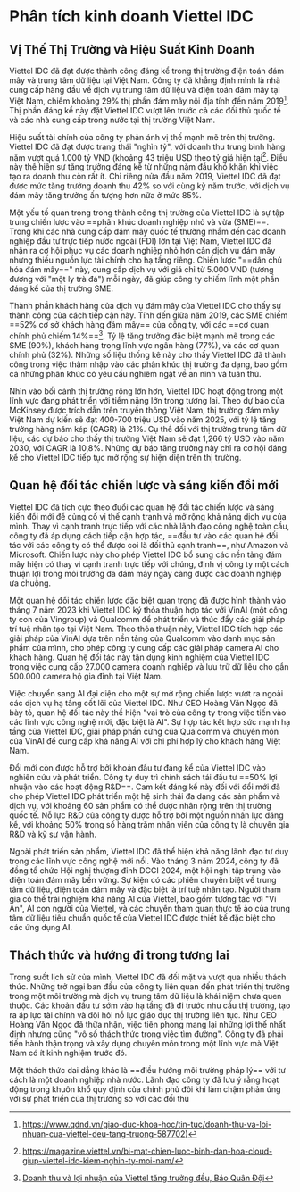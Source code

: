 # Phân tích kinh doanh Viettel IDC
## Vị Thế Thị Trường và Hiệu Suất Kinh Doanh

Viettel IDC đã đạt được thành công đáng kể trong thị trường điện toán đám mây và trung tâm dữ liệu tại Việt Nam. Công ty đã khẳng định mình là nhà cung cấp hàng đầu về dịch vụ trung tâm dữ liệu và điện toán đám mây tại Việt Nam, chiếm khoảng 29% thị phần đám mây nội địa tính đến năm 2019[^5]. Thị phần đáng kể này đặt Viettel IDC vượt lên trước cả các đối thủ quốc tế và các nhà cung cấp trong nước tại thị trường Việt Nam.

Hiệu suất tài chính của công ty phản ánh vị thế mạnh mẽ trên thị trường. Viettel IDC đã đạt được trạng thái "nghìn tỷ", với doanh thu trung bình hàng năm vượt quá 1.000 tỷ VND (khoảng 43 triệu USD theo tỷ giá hiện tại[^6]. Điều này thể hiện sự tăng trưởng đáng kể từ những năm đầu khó khăn khi việc tạo ra doanh thu còn rất ít. Chỉ riêng nửa đầu năm 2019, Viettel IDC đã đạt được mức tăng trưởng doanh thu 42% so với cùng kỳ năm trước, với dịch vụ đám mây tăng trưởng ấn tượng hơn nữa ở mức 85%.

Một yếu tố quan trọng trong thành công thị trường của Viettel IDC là sự tập trung chiến lược vào ==phân khúc doanh nghiệp nhỏ và vừa (SME)==. Trong khi các nhà cung cấp đám mây quốc tế thường nhắm đến các doanh nghiệp đầu tư trực tiếp nước ngoài (FDI) lớn tại Việt Nam, Viettel IDC đã nhận ra cơ hội phục vụ các doanh nghiệp nhỏ hơn cần dịch vụ đám mây nhưng thiếu nguồn lực tài chính cho hạ tầng riêng. Chiến lược "==dân chủ hóa đám mây==" này, cung cấp dịch vụ với giá chỉ từ 5.000 VND (tương đương với "một ly trà đá") mỗi ngày, đã giúp công ty chiếm lĩnh một phần đáng kể của thị trường SME.

Thành phần khách hàng của dịch vụ đám mây của Viettel IDC cho thấy sự thành công của cách tiếp cận này. Tính đến giữa năm 2019, các SME chiếm ==52% cơ sở khách hàng đám mây== của công ty, với các ==cơ quan chính phủ chiếm 14%==[^7]. Tỷ lệ tăng trưởng đặc biệt mạnh mẽ trong các SME (90%), khách hàng trong lĩnh vực ngân hàng (77%), và các cơ quan chính phủ (32%). Những số liệu thống kê này cho thấy Viettel IDC đã thành công trong việc thâm nhập vào các phân khúc thị trường đa dạng, bao gồm cả những phân khúc có yêu cầu nghiêm ngặt về an ninh và tuân thủ.

Nhìn vào bối cảnh thị trường rộng lớn hơn, Viettel IDC hoạt động trong một lĩnh vực đang phát triển với tiềm năng lớn trong tương lai. Theo dự báo của McKinsey được trích dẫn trên truyền thông Việt Nam, thị trường đám mây Việt Nam dự kiến sẽ đạt 400-700 triệu USD vào năm 2025, với tỷ lệ tăng trưởng hàng năm kép (CAGR) là 21%. Cụ thể đối với thị trường trung tâm dữ liệu, các dự báo cho thấy thị trường Việt Nam sẽ đạt 1,266 tỷ USD vào năm 2030, với CAGR là 10,8%. Những dự báo tăng trưởng này chỉ ra cơ hội đáng kể cho Viettel IDC tiếp tục mở rộng sự hiện diện trên thị trường.

## Quan hệ đối tác chiến lược và sáng kiến đổi mới

Viettel IDC đã tích cực theo đuổi các quan hệ đối tác chiến lược và sáng kiến đổi mới để củng cố vị thế cạnh tranh và mở rộng khả năng dịch vụ của mình. Thay vì cạnh tranh trực tiếp với các nhà lãnh đạo công nghệ toàn cầu, công ty đã áp dụng cách tiếp cận hợp tác, ==đầu tư vào các quan hệ đối tác với các công ty có thể được coi là đối thủ cạnh tranh==, như Amazon và Microsoft. Chiến lược này cho phép Viettel IDC bổ sung các nền tảng đám mây hiện có thay vì cạnh tranh trực tiếp với chúng, định vị công ty một cách thuận lợi trong môi trường đa đám mây ngày càng được các doanh nghiệp ưa chuộng.

Một quan hệ đối tác chiến lược đặc biệt quan trọng đã được hình thành vào tháng 7 năm 2023 khi Viettel IDC ký thỏa thuận hợp tác với VinAI (một công ty con của Vingroup) và Qualcomm để phát triển và thúc đẩy các giải pháp trí tuệ nhân tạo tại Việt Nam. Theo thỏa thuận này, Viettel IDC tích hợp các giải pháp của VinAI dựa trên nền tảng của Qualcomm vào danh mục sản phẩm của mình, cho phép công ty cung cấp các giải pháp camera AI cho khách hàng. Quan hệ đối tác này tận dụng kinh nghiệm của Viettel IDC trong việc cung cấp 27.000 camera doanh nghiệp và lưu trữ dữ liệu cho gần 500.000 camera hộ gia đình tại Việt Nam.

Việc chuyển sang AI đại diện cho một sự mở rộng chiến lược vượt ra ngoài các dịch vụ hạ tầng cốt lõi của Viettel IDC. Như CEO Hoàng Văn Ngọc đã bày tỏ, quan hệ đối tác này thể hiện "vai trò của công ty trong việc tiến vào các lĩnh vực công nghệ mới, đặc biệt là AI". Sự hợp tác kết hợp sức mạnh hạ tầng của Viettel IDC, giải pháp phần cứng của Qualcomm và chuyên môn của VinAI để cung cấp khả năng AI với chi phí hợp lý cho khách hàng Việt Nam.

Đổi mới còn được hỗ trợ bởi khoản đầu tư đáng kể của Viettel IDC vào nghiên cứu và phát triển. Công ty duy trì chính sách tái đầu tư ==50% lợi nhuận vào các hoạt động R&D==. Cam kết đáng kể này đối với đổi mới đã cho phép Viettel IDC phát triển một hệ sinh thái đa dạng các sản phẩm và dịch vụ, với khoảng 60 sản phẩm có thể được nhân rộng trên thị trường quốc tế. Nỗ lực R&D của công ty được hỗ trợ bởi một nguồn nhân lực đáng kể, với khoảng 50% trong số hàng trăm nhân viên của công ty là chuyên gia R&D và kỹ sư vận hành.

Ngoài phát triển sản phẩm, Viettel IDC đã thể hiện khả năng lãnh đạo tư duy trong các lĩnh vực công nghệ mới nổi. Vào tháng 3 năm 2024, công ty đã đồng tổ chức Hội nghị thượng đỉnh DCCI 2024, một hội nghị tập trung vào điện toán đám mây bền vững. Sự kiện có các phiên chuyên biệt về trung tâm dữ liệu, điện toán đám mây và đặc biệt là trí tuệ nhân tạo. Người tham gia có thể trải nghiệm khả năng AI của Viettel, bao gồm tương tác với "Vi An", AI con người của Viettel, và các chuyến tham quan thực tế ảo của trung tâm dữ liệu tiêu chuẩn quốc tế của Viettel IDC được thiết kế đặc biệt cho các ứng dụng AI.

## Thách thức và hướng đi trong tương lai

Trong suốt lịch sử của mình, Viettel IDC đã đối mặt và vượt qua nhiều thách thức. Những trở ngại ban đầu của công ty liên quan đến phát triển thị trường trong một môi trường mà dịch vụ trung tâm dữ liệu là khái niệm chưa quen thuộc. Các khoản đầu tư sớm vào hạ tầng đã đi trước nhu cầu thị trường, tạo ra áp lực tài chính và đòi hỏi nỗ lực giáo dục thị trường liên tục. Như CEO Hoàng Văn Ngọc đã thừa nhận, việc tiên phong mang lại những lợi thế nhất định nhưng cũng "vô số thách thức trong việc tìm đường". Công ty đã phải tiến hành thận trọng và xây dựng chuyên môn trong một lĩnh vực mà Việt Nam có ít kinh nghiệm trước đó.

Một thách thức dai dẳng khác là ==điều hướng môi trường pháp lý== với tư cách là một doanh nghiệp nhà nước. Lãnh đạo công ty đã lưu ý rằng hoạt động trong khuôn khổ quy định của chính phủ đôi khi làm chậm phản ứng với sự phát triển của thị trường so với các đối thủ


[^1]: http://nhipsongkinhte.toquoc.vn/ceo-hoang-van-ngoc-viettel-idc-luon-no-luc-tro-thanh-phien-ban-tot-nhat-cua-chinh-minh-20230306140732326.htm

[^2]: https://viettelmoney.vn/viettel-idc/
[^3]: https://www.viettelidc.com.vn/tin-tuc/trung-tam-du-lieu-viettel-idc-duoc-cap-bao-cao-ve-kiem-soat-rui-ro-soc-123-type-ii-1445
[^4]: https://viettelidc.com.vn/cloud-server
[^5]: https://www.qdnd.vn/giao-duc-khoa-hoc/tin-tuc/doanh-thu-va-loi-nhuan-cua-viettel-deu-tang-truong-587702)
[^6]: https://magazine.viettel.vn/bi-mat-chien-luoc-binh-dan-hoa-cloud-giup-viettel-idc-kiem-nghin-ty-moi-nam/
[^7]: [Doanh thu và lợi nhuận của Viettel tăng trưởng đều, Báo Quân Đội](https://www.qdnd.vn/giao-duc-khoa-hoc/tin-tuc/doanh-thu-va-loi-nhuan-cua-viettel-deu-tang-truong-587702)